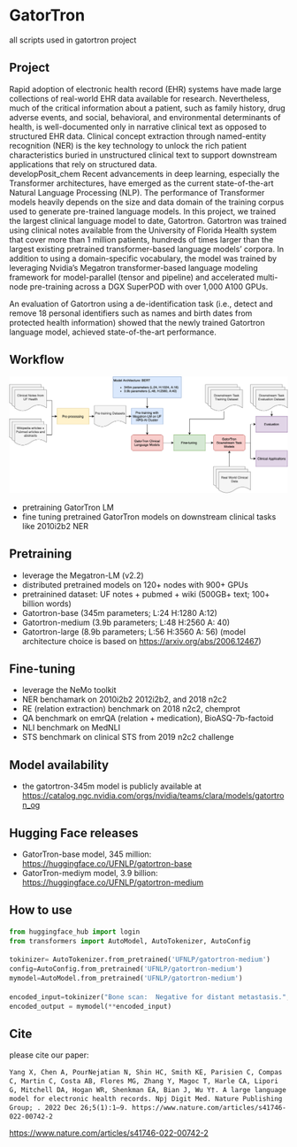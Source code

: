 # GatorTron
all scripts used in gatortron project

## Project
Rapid adoption of electronic health record (EHR) systems have made large collections of real-world EHR data available for research. Nevertheless, much of the critical information about a patient, such as family history, drug adverse events, and social, behavioral, and environmental determinants of health, is well-documented only in narrative clinical text as opposed to structured EHR data. Clinical concept extraction through named-entity recognition (NER) is the key technology to unlock the rich patient characteristics buried in unstructured clinical text to support downstream applications that rely on structured data.  
 developPosit_chem
Recent advancements in deep learning, especially the Transformer architectures, have emerged as the current state-of-the-art Natural Language Processing (NLP). The performance of Transformer models heavily depends on the size and data domain of the training corpus used to generate pre-trained language models. In this project, we trained the largest clinical language model to date, Gatortron. Gatortron was trained using clinical notes available from the University of Florida Health system that cover more than 1 million patients, hundreds of times larger than the largest existing pretrained transformer-based language models’ corpora. In addition to using a domain-specific vocabulary, the model was trained by leveraging Nvidia’s Megatron transformer-based language modeling framework for model-parallel (tensor and pipeline) and accelerated multi-node pre-training across a DGX SuperPOD with over 1,000 A100 GPUs.
 
An evaluation of Gatortron using a de-identification task (i.e., detect and remove 18 personal identifiers such as names and birth dates from protected health information) showed that the newly trained Gatortron language model, achieved state-of-the-art performance.


## Workflow
![workflow](resources/gatorTron_workflow.png)

- pretraining GatorTron LM 
- fine tuning pretrained GatorTron models on downstream clinical tasks like 2010i2b2 NER


## Pretraining
- leverage the Megatron-LM (v2.2)
- distributed pretrained models on 120+ nodes with 900+ GPUs
- pretrainined dataset: UF notes + pubmed + wiki (500GB+ text; 100+ billion words)
- Gatortron-base (345m parameters; L:24 H:1280 A:12)
- Gatortron-medium (3.9b parameters; L:48 H:2560 A: 40)
- Gatortron-large (8.9b parameters; L:56 H:3560 A: 56) (model architecture choice is based on https://arxiv.org/abs/2006.12467)


## Fine-tuning
- leverage the NeMo toolkit
- NER benchamark on 2010i2b2 2012i2b2, and 2018 n2c2
- RE (relation extraction) benchmark on 2018 n2c2, chemprot
- QA benchmark on emrQA (relation + medication), BioASQ-7b-factoid
- NLI benchmark on MedNLI
- STS benchmark on clinical STS from 2019 n2c2 challenge


## Model availability
- the gatortron-345m model is publicly available at https://catalog.ngc.nvidia.com/orgs/nvidia/teams/clara/models/gatortron_og

## Hugging Face releases
- GatorTron-base model, 345 million: https://huggingface.co/UFNLP/gatortron-base
- GatorTron-mediym model, 3.9 billion: https://huggingface.co/UFNLP/gatortron-medium
## How to use
```python
from huggingface_hub import login
from transformers import AutoModel, AutoTokenizer, AutoConfig

tokinizer= AutoTokenizer.from_pretrained('UFNLP/gatortron-medium')
config=AutoConfig.from_pretrained('UFNLP/gatortron-medium')
mymodel=AutoModel.from_pretrained('UFNLP/gatortron-medium')

encoded_input=tokinizer("Bone scan:  Negative for distant metastasis.", return_tensors="pt")
encoded_output = mymodel(**encoded_input)
```
## Cite
please cite our paper:
```
Yang X, Chen A, PourNejatian N, Shin HC, Smith KE, Parisien C, Compas C, Martin C, Costa AB, Flores MG, Zhang Y, Magoc T, Harle CA, Lipori G, Mitchell DA, Hogan WR, Shenkman EA, Bian J, Wu Y†. A large language model for electronic health records. Npj Digit Med. Nature Publishing Group; . 2022 Dec 26;5(1):1–9. https://www.nature.com/articles/s41746-022-00742-2
```
https://www.nature.com/articles/s41746-022-00742-2
